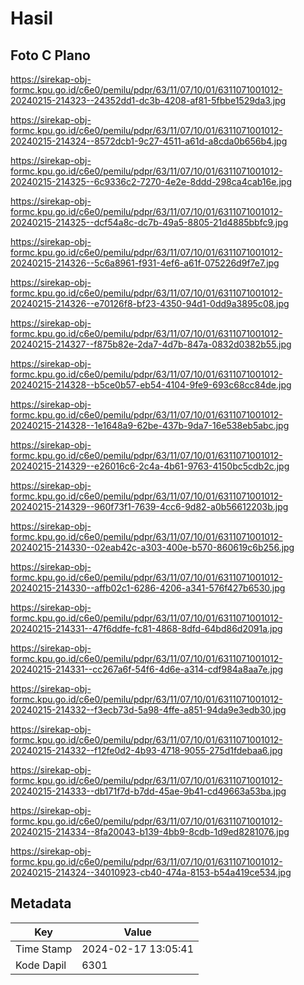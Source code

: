 # Hasil

## Foto C Plano

https://sirekap-obj-formc.kpu.go.id/c6e0/pemilu/pdpr/63/11/07/10/01/6311071001012-20240215-214323--24352dd1-dc3b-4208-af81-5fbbe1529da3.jpg

https://sirekap-obj-formc.kpu.go.id/c6e0/pemilu/pdpr/63/11/07/10/01/6311071001012-20240215-214324--8572dcb1-9c27-4511-a61d-a8cda0b656b4.jpg

https://sirekap-obj-formc.kpu.go.id/c6e0/pemilu/pdpr/63/11/07/10/01/6311071001012-20240215-214325--6c9336c2-7270-4e2e-8ddd-298ca4cab16e.jpg

https://sirekap-obj-formc.kpu.go.id/c6e0/pemilu/pdpr/63/11/07/10/01/6311071001012-20240215-214325--dcf54a8c-dc7b-49a5-8805-21d4885bbfc9.jpg

https://sirekap-obj-formc.kpu.go.id/c6e0/pemilu/pdpr/63/11/07/10/01/6311071001012-20240215-214326--5c6a8961-f931-4ef6-a61f-075226d9f7e7.jpg

https://sirekap-obj-formc.kpu.go.id/c6e0/pemilu/pdpr/63/11/07/10/01/6311071001012-20240215-214326--e70126f8-bf23-4350-94d1-0dd9a3895c08.jpg

https://sirekap-obj-formc.kpu.go.id/c6e0/pemilu/pdpr/63/11/07/10/01/6311071001012-20240215-214327--f875b82e-2da7-4d7b-847a-0832d0382b55.jpg

https://sirekap-obj-formc.kpu.go.id/c6e0/pemilu/pdpr/63/11/07/10/01/6311071001012-20240215-214328--b5ce0b57-eb54-4104-9fe9-693c68cc84de.jpg

https://sirekap-obj-formc.kpu.go.id/c6e0/pemilu/pdpr/63/11/07/10/01/6311071001012-20240215-214328--1e1648a9-62be-437b-9da7-16e538eb5abc.jpg

https://sirekap-obj-formc.kpu.go.id/c6e0/pemilu/pdpr/63/11/07/10/01/6311071001012-20240215-214329--e26016c6-2c4a-4b61-9763-4150bc5cdb2c.jpg

https://sirekap-obj-formc.kpu.go.id/c6e0/pemilu/pdpr/63/11/07/10/01/6311071001012-20240215-214329--960f73f1-7639-4cc6-9d82-a0b56612203b.jpg

https://sirekap-obj-formc.kpu.go.id/c6e0/pemilu/pdpr/63/11/07/10/01/6311071001012-20240215-214330--02eab42c-a303-400e-b570-860619c6b256.jpg

https://sirekap-obj-formc.kpu.go.id/c6e0/pemilu/pdpr/63/11/07/10/01/6311071001012-20240215-214330--affb02c1-6286-4206-a341-576f427b6530.jpg

https://sirekap-obj-formc.kpu.go.id/c6e0/pemilu/pdpr/63/11/07/10/01/6311071001012-20240215-214331--47f6ddfe-fc81-4868-8dfd-64bd86d2091a.jpg

https://sirekap-obj-formc.kpu.go.id/c6e0/pemilu/pdpr/63/11/07/10/01/6311071001012-20240215-214331--cc267a6f-54f6-4d6e-a314-cdf984a8aa7e.jpg

https://sirekap-obj-formc.kpu.go.id/c6e0/pemilu/pdpr/63/11/07/10/01/6311071001012-20240215-214332--f3ecb73d-5a98-4ffe-a851-94da9e3edb30.jpg

https://sirekap-obj-formc.kpu.go.id/c6e0/pemilu/pdpr/63/11/07/10/01/6311071001012-20240215-214332--f12fe0d2-4b93-4718-9055-275d1fdebaa6.jpg

https://sirekap-obj-formc.kpu.go.id/c6e0/pemilu/pdpr/63/11/07/10/01/6311071001012-20240215-214333--db171f7d-b7dd-45ae-9b41-cd49663a53ba.jpg

https://sirekap-obj-formc.kpu.go.id/c6e0/pemilu/pdpr/63/11/07/10/01/6311071001012-20240215-214334--8fa20043-b139-4bb9-8cdb-1d9ed8281076.jpg

https://sirekap-obj-formc.kpu.go.id/c6e0/pemilu/pdpr/63/11/07/10/01/6311071001012-20240215-214324--34010923-cb40-474a-8153-b54a419ce534.jpg


## Metadata

| Key        | Value               |
| ---------- | ------------------- |
| Time Stamp | 2024-02-17 13:05:41 |
| Kode Dapil | 6301                |



